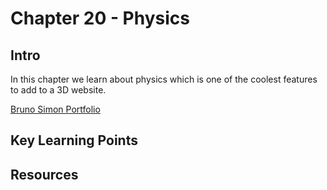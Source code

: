 # Chapter 20 - Physics 

## Intro 
In this chapter we learn about physics which is one of the coolest features to add to a 3D website. 

[Bruno Simon Portfolio](https://bruno-simon.com/)

## Key Learning Points 


## Resources 




